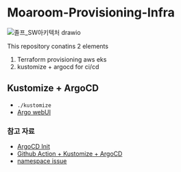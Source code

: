 # Moaroom-Provisioning-Infra

![졸프_SW아키텍처 drawio](https://github.com/MoaRoom/.github/assets/68985625/97aadc25-247e-48b3-a80a-095c614cdcc9)


This repository conatins 2 elements

1. Terraform provisioning aws eks
2. kustomize + argocd for ci/cd

## Kustomize + ArgoCD

- `./kustomize`
- [Argo webUI](https://moaroom-infra.duckdns.org:30999)

### 참고 자료

- [ArgoCD Init](https://wlsdn3004.tistory.com/37)
- [Github Action + Kustomize + ArgoCD](https://mrdevops.medium.com/github-action-kustomize-argocd-94e5abfcf6bd)
- [namespace issue](https://github.com/argoproj/argo-cd/issues/3181)
